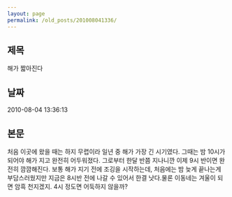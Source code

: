 ```yaml
---
layout: page
permalink: /old_posts/201008041336/
---
```


## 제목
해가 짧아진다

## 날짜
2010-08-04 13:36:13

## 본문
처음 이곳에 왔을 때는 하지 무렵이라 일년 중 해가 가장 긴 시기였다. 그때는 밤 10시가 되어야 해가 지고 완전히 어두워졌다. 그로부터 한달 반쯤 지나니깐 이제 9시 반이면 완전히 깜깜해진다. 보통 해가 지기 전에 조깅을 시작하는데, 처음에는 밤 늦게 끝나는게 부담스러웠지만 지금은 8시반 전에 나갈 수 있어서 한결 낫다.물론 이동네는 겨울이 되면 암흑 천지겠지. 4시 정도면 어둑하지 않을까?